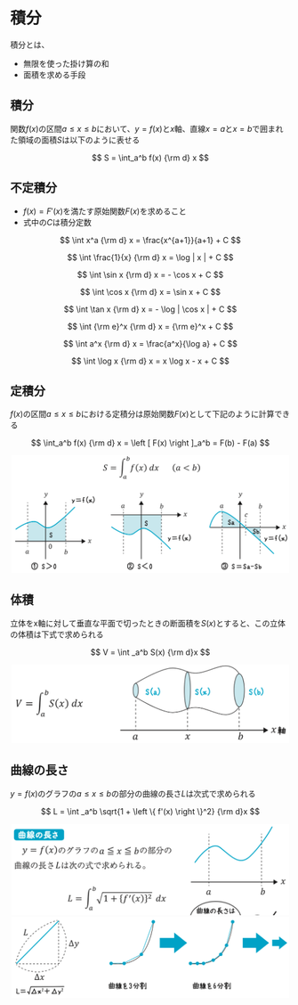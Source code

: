 # 積分

積分とは、

- 無限を使った掛け算の和
- 面積を求める手段

## 積分

関数$f(x)$の区間$a \leq x \leq b$において、$y = f(x)$と$x$軸、直線$x=a$と$x=b$で囲まれた領域の面積$S$は以下のように表せる

$$
S = \int_a^b f(x) {\rm d} x
$$

## 不定積分

- $f(x) = F'(x)$を満たす原始関数$F(x)$を求めること
- 式中の$C$は積分定数

$$
\int x^a {\rm d} x = \frac{x^{a+1}}{a+1} + C
$$

$$
\int \frac{1}{x} {\rm d} x = \log | x | + C
$$

$$
\int \sin x {\rm d} x = - \cos x + C
$$

$$
\int \cos x {\rm d} x = \sin x + C
$$

$$
\int \tan x {\rm d} x = - \log | \cos x | + C
$$

$$
\int {\rm e}^x {\rm d} x = {\rm e}^x + C
$$

$$
\int a^x {\rm d} x = \frac{a^x}{\log a} + C
$$

$$
\int \log x {\rm d} x = x \log x - x + C
$$

## 定積分

$f(x)$の区間$a \leq x \leq b$における定積分は原始関数$F(x)$として下記のように計算できる

$$
\int_a^b f(x) {\rm d} x = \left [ F(x) \right ]_a^b = F(b) - F(a)
$$

<div align="center">
    <img src="定積分.png" width=500">
</div>

## 体積

立体をx軸に対して垂直な平面で切ったときの断面積を$S(x)$とすると、この立体の体積は下式で求められる

$$
V = \int _a^b S(x) {\rm d}x
$$

<div align="center">
    <img src="体積.png" width=500">
</div>

## 曲線の長さ

$y = f(x)$のグラフの$a \leq x \leq b$の部分の曲線の長さ$L$は次式で求められる

$$
L = \int _a^b \sqrt{1 + \left \{ f'(x) \right \}^2} {\rm d}x
$$

<div align="center">
    <img src="曲線の長さ1.png" width=500">
    <img src="曲線の長さ2.png" width=500">
</div>
